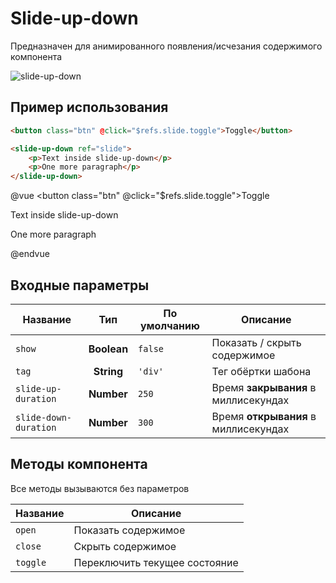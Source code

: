 # Slide-up-down

Предназначен для анимированного появления/исчезания содержимого компонента

![slide-up-down](https://storage.googleapis.com/static.awes.io/docs/slide-up-down.gif)


## Пример использования

```html
<button class="btn" @click="$refs.slide.toggle">Toggle</button>

<slide-up-down ref="slide">
    <p>Text inside slide-up-down</p>
    <p>One more paragraph</p>
</slide-up-down>
```

@vue
<button class="btn" @click="$refs.slide.toggle">Toggle</button>
<slide-up-down ref="slide">
    <p>Text inside slide-up-down</p>
    <p>One more paragraph</p>
</slide-up-down>
@endvue


## Входные параметры

| Название              | Тип         | По умолчанию | Описание                                      |
|-----------------------|:-----------:| -------------|-----------------------------------------------|
| `show`                | **Boolean** | `false`      | Показать / скрыть содержимое                  |
| `tag`                 | **String**  | `'div'`      | Тег обёртки шабона                            |
| `slide-up-duration`   | **Number**  | `250`        | Время **закрывания** в миллисекундах          |
| `slide-down-duration` | **Number**  | `300`        | Время **открывания** в миллисекундах          |


## Методы компонента

Все методы вызываются без параметров

| Название | Описание                      |
|----------|-------------------------------|
| `open`   | Показать содержимое           |
| `close`  | Скрыть содержимое             |
| `toggle` | Переключить текущее состояние |
